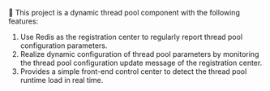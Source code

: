 🎉 This project is a dynamic thread pool component with the following features:

1. Use Redis as the registration center to regularly report thread pool configuration parameters.
2. Realize dynamic configuration of thread pool parameters by monitoring the thread pool configuration update message of the registration center.
3. Provides a simple front-end control center to detect the thread pool runtime load in real time.

